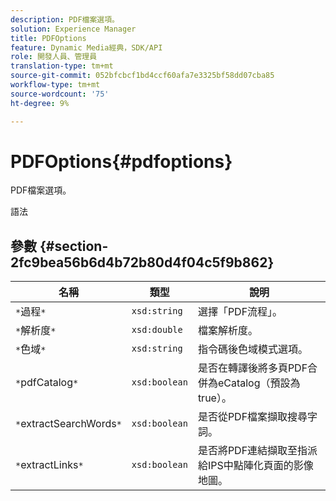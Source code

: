 ```yaml
---
description: PDF檔案選項。
solution: Experience Manager
title: PDFOptions
feature: Dynamic Media經典，SDK/API
role: 開發人員、管理員
translation-type: tm+mt
source-git-commit: 052bfcbcf1bd4ccf60afa7e3325bf58dd07cba85
workflow-type: tm+mt
source-wordcount: '75'
ht-degree: 9%

---
```



# PDFOptions{#pdfoptions}

PDF檔案選項。

語法

## 參數 {#section-2fc9bea56b6d4b72b80d4f04c5f9b862}

| 名稱 | 類型 | 說明 |
|---|---|---|
| `*`過程`*` | `xsd:string` | 選擇「PDF流程」。 |
| `*`解析度`*` | `xsd:double` | 檔案解析度。 |
| `*`色域`*` | `xsd:string` | 指令碼後色域模式選項。 |
| `*`pdfCatalog`*` | `xsd:boolean` | 是否在轉譯後將多頁PDF合併為eCatalog（預設為true）。 |
| `*`extractSearchWords`*` | `xsd:boolean` | 是否從PDF檔案擷取搜尋字詞。 |
| `*`extractLinks`*` | `xsd:boolean` | 是否將PDF連結擷取至指派給IPS中點陣化頁面的影像地圖。 |

